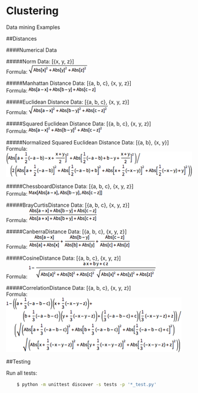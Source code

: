Clustering
==========
Data mining Examples

##Distances

####Numerical Data

#####Norm
  Data:   [{x, y, z}] <br/>
  Formula:  ![alt tag](https://raw.githubusercontent.com/cenkbircanoglu/clustering/master/images/norm.gif)

#####Manhattan Distance
  Data:   [{a, b, c}, {x, y, z}] <br/>
  Formula:  ![alt tag](https://raw.githubusercontent.com/cenkbircanoglu/clustering/master/images/manhattan_distance.gif)


#####Euclidean Distance
  Data:   [{a, b, c}, {x, y, z}] <br/>
  Formula:  ![alt tag](https://raw.githubusercontent.com/cenkbircanoglu/clustering/master/images/euclidean_distance.gif)

#####Squared Euclidean Distance
  Data:   [{a, b, c}, {x, y, z}] <br/>
  Formula:  ![alt tag](https://raw.githubusercontent.com/cenkbircanoglu/clustering/master/images/squared_euclidean_distance.gif)

#####Normalized Squared Euclidean Distance
  Data:   [{a, b}, {x, y}] <br/>
  Formula:  ![alt tag](https://raw.githubusercontent.com/cenkbircanoglu/clustering/master/images/normalized_squared_euclidean_distance.gif)

#####ChessboardDistance
  Data:   [{a, b, c}, {x, y, z}] <br/>
  Formula:  ![alt tag](https://raw.githubusercontent.com/cenkbircanoglu/clustering/master/images/chessboard_distance.gif)

#####BrayCurtisDistance
  Data:   [{a, b, c}, {x, y, z}] <br/>
  Formula:  ![alt tag](https://raw.githubusercontent.com/cenkbircanoglu/clustering/master/images/bray_curtis_distance.gif)

#####CanberraDistance
  Data:   [{a, b, c}, {x, y, z}] <br/>
  Formula:  ![alt tag](https://raw.githubusercontent.com/cenkbircanoglu/clustering/master/images/canberra_distance.gif)

#####CosineDistance
  Data:   [{a, b, c}, {x, y, z}] <br/>
  Formula:  ![alt tag](https://raw.githubusercontent.com/cenkbircanoglu/clustering/master/images/cosine_distance.gif)

#####CorrelationDistance
  Data:   [{a, b, c}, {x, y, z}] <br/>
  Formula:  ![alt tag](https://raw.githubusercontent.com/cenkbircanoglu/clustering/master/images/correlation_distance.gif)


##Testing

Run all tests:
```bash
    $ python -m unittest discover -s tests -p '*_test.py'
```



